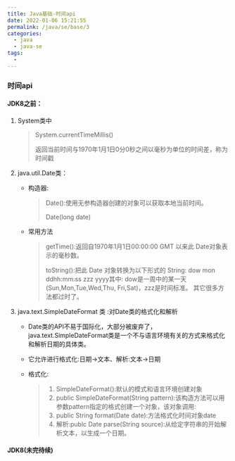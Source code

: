 ```yaml
---
title: Java基础-时间api
date: 2022-01-06 15:21:55
permalink: /java/se/base/3
categories: 
  - java
  - java-se
tags: 
  - 
---
```




### 时间api

#### JDK8之前：

1. System类中

   > System.currentTimeMillis()
   >
   > 返回当前时间与1970年1月1日0分0秒之间以毫秒为单位的时间差，称为时间戳



2. java.util.Date类：

   - 构造器:

     > Date():使用无参构造器创建的对象可以获取本地当前时间。
     >
     > Date(long date)

   - 常用方法

     >getTime():返回自1970年1月1日00:00:00 GMT 以来此 Date对象表示的毫秒数。
     >
     >toString():把此 Date 对象转换为以下形式的 String: dow mon ddhh:mm:ss zzz yyyy其中: dow是一周中的某一天(Sun,Mon,Tue,Wed,Thu, Fri,Sat)，zzz是时间标准。
     >其它很多方法都过时了。

3. java.text.SimpleDateFormat 类 :对Date类的格式化和解析

   - Date类的API不易于国际化，大部分被废弃了，java.text.SimpleDateFormat类是一个不与语言环境有关的方式来格式化和解析日期的具体类。

   - 它允许进行格式化:日期→文本、解析:文本→日期

   - 格式化:

     >1. SimpleDateFormat():默认的模式和语言环境创建对象
     >2. public SimpleDateFormat(String pattern):该构造方法可以用参数pattern指定的格式创建一个对象，该对象调用:
     >3. public String format(Date date):方法格式化时间对象date
     >4. 解析:publc Date parse(String source):从给定字符串的开始解析文本，以生成一个日期。

     

#### JDK8(未完待续)
